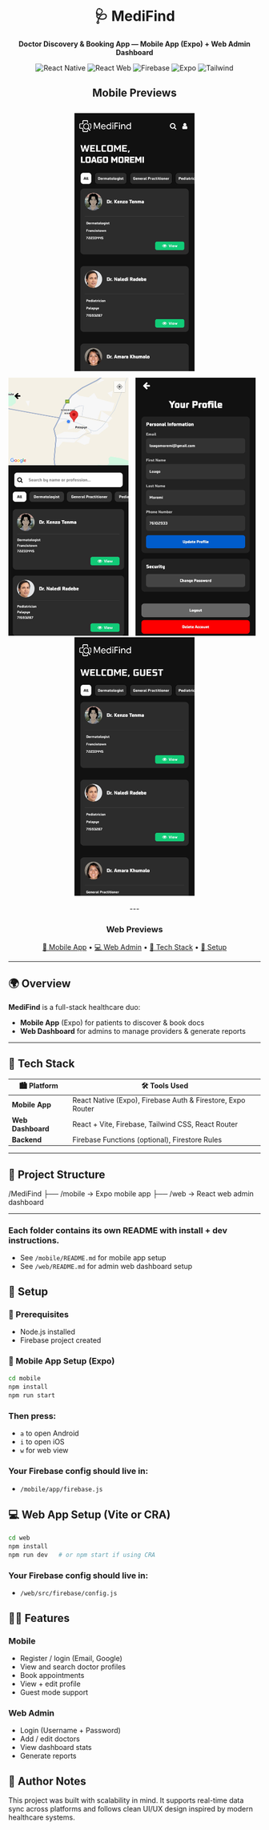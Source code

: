 <div align="center">
  <h1>🩺 MediFind</h1>
  <p><strong>Doctor Discovery & Booking App — Mobile App (Expo) + Web Admin Dashboard</strong></p>

  <p>
    <img src="https://img.shields.io/badge/React%20Native-Mobile%20App-blue?logo=react" alt="React Native" />
    <img src="https://img.shields.io/badge/React-Web%20Dashboard-blue?logo=react" alt="React Web" />
    <img src="https://img.shields.io/badge/Firebase-Backend-yellow?logo=firebase" alt="Firebase" />
    <img src="https://img.shields.io/badge/Expo-Cross--Platform-9cf?logo=expo" alt="Expo" />
    <img src="https://img.shields.io/badge/Tailwind-Styling-38bdf8?logo=tailwindcss" alt="Tailwind" />
  </p>

  <h2>Mobile Previews</h2>
  <p>
  <img src="previews/home.jpg" width="240" style="margin: 10px;" alt="Home" />
  <img src="previews/search_page.jpg" width="240" style="margin-right: 10px;" alt="Search" />
  <img src="previews/user_profile.jpg" width="240" style="margin-right: 10px;" alt="Profile" />
  <img src="previews/guest_page.jpg" width="240" alt="Guest" />
</p> 
---
<h3>Web Previews</h3>
<p>
  
</p>

  <p>
    <a href="#📱-mobile-app">📱 Mobile App</a> •
    <a href="#💻-web-admin">💻 Web Admin</a> •
    <a href="#🔧-tech-stack">🔧 Tech Stack</a> •
    <a href="#🚀-setup">🚀 Setup</a>
  </p>
</div>

---

## 🌍 Overview

**MediFind** is a full-stack healthcare duo:
- **Mobile App** (Expo) for patients to discover & book docs  
- **Web Dashboard** for admins to manage providers & generate reports  

---

## 🔧 Tech Stack

| 🏙 Platform     | 🛠️ Tools Used                                           |
|-----------------|--------------------------------------------------------|
| **Mobile App**  | React Native (Expo), Firebase Auth & Firestore, Expo Router |
| **Web Dashboard** | React + Vite, Firebase, Tailwind CSS, React Router     |
| **Backend**     | Firebase Functions (optional), Firestore Rules         |

---

## 📁 Project Structure

/MediFind ├── /mobile → Expo mobile app ├── /web → React web admin dashboard

---

### Each folder contains its own README with install + dev instructions.

- See `/mobile/README.md` for mobile app setup
- See `/web/README.md` for admin web dashboard setup

## 🚀 Setup

### 🧪 Prerequisites
- Node.js installed
- Firebase project created

### 📱 Mobile App Setup (Expo)
```bash
cd mobile
npm install
npm run start
```
### Then press: 
- `a` to open Android
- `i` to open iOS
- `w` for web view

### Your Firebase config should live in: 
- `/mobile/app/firebase.js`

## 💻 Web App Setup (Vite or CRA)
```bash
cd web
npm install
npm run dev   # or npm start if using CRA
```
### Your Firebase config should live in: 
- `/web/src/firebase/config.js`

## 👨‍⚕️ Features
### Mobile
- Register / login (Email, Google)
- View and search doctor profiles
- Book appointments
- View + edit profile
- Guest mode support

### Web Admin
- Login (Username + Password)
- Add / edit doctors
- View dashboard stats
- Generate reports

## 🧠 Author Notes
This project was built with scalability in mind. It supports real-time data sync across platforms and follows clean UI/UX design inspired by modern healthcare systems.
